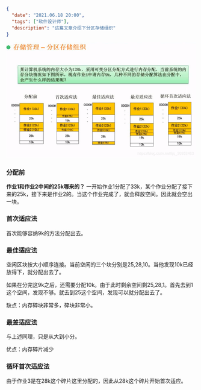 ```json
{
  "date": "2021.06.18 20:00",
  "tags": ["软件设计师"],
  "description": "这篇文章介绍下分区存储组织"
}
```

![在这里插入图片描述](../../../assets/content/ruankao/sjs/3.11/01.png)
### 分配前
**作业1和作业2中间的25k哪来的？**
一开始作业1分配了33k，某个作业分配了接下来的25k，接下来是作业2的。当这个作业完成了，就会释放空间。因此就会空出一块。

### 首次适应法
首次能够容纳9k的方法分配出去。

### 最佳适应法
空闲区块按大小顺序连接。当前空闲的三个块分别是25,28,10。当他发现10k已经放得下，就分配出去了。

如果在分完这9k之后，还需要分配10k。由于此时剩余空间剩25,28,1。首先去到1这个空间，发现不够。就去到25这个空间，发现可以就分配出去了。

缺点：内存碎块非常多，碎块非常小。

### 最差适应法
与上述同理，只是从大到小分。

优点：内存碎片减少

### 循环首次适应法
由于作业3是在28k这个碎片这里分配的，因此从28k这个碎片开始首次适应。

